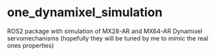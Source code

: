 # one_dynamixel_simulation
ROS2 package with simulation of MX28-AR and MX64-AR Dynamixel servomechanisms (hopefully they will be tuned by me to mimic the real ones properties)

